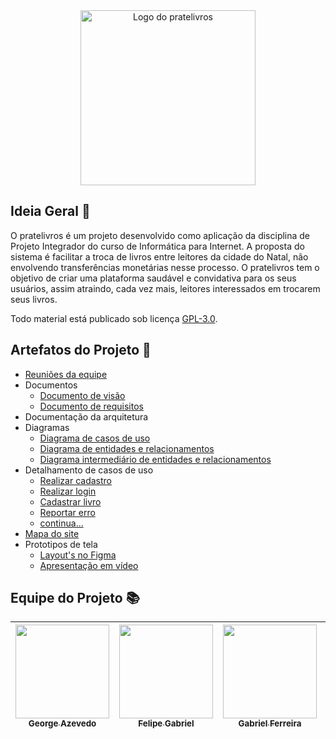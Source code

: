 <div align="center">
  <img src="https://github.com/PI-InfoWeb-CNAT/2023-pratelivros/assets/93940387/9caee244-cec7-4a76-ba49-64c421d0a77a" width="280" alt="Logo do pratelivros" />
</div>

## Ideia Geral 💭
<!-- Este projeto tem como objetivo ser uma aplicação  modelo (_blueprint_) para a disicplina de Análise e Projeto Orientado a Objeto. -->

O pratelivros é um projeto desenvolvido como aplicação da disciplina de Projeto Integrador do curso de Informática para Internet. A proposta do sistema é facilitar a troca de livros entre leitores da cidade do Natal, não envolvendo transferências monetárias nesse processo. O pratelivros tem o objetivo de criar uma plataforma saudável e convidativa para os seus usuários, assim atraindo, cada vez mais, leitores interessados em trocarem seus livros.

Todo material está publicado sob licença [GPL-3.0](https://www.gnu.org/licenses/quick-guide-gplv3.pt-br.html).


## Artefatos do Projeto 📂
- [Reuniões da equipe](./reunioes/Reunioes.md)
- Documentos
  - [Documento de visão](./docs/Documento_de_Visao.md)
  - [Documento de requisitos]()
- Documentação da arquitetura
- Diagramas
  - [Diagrama de casos de uso](./docs/imagens/Diagrama_Casos_de_Uso.png)
  - [Diagrama de entidades e relacionamentos](./docs/imagens/Diagrama_Entidades_e_Relacionamentos.png)
  - [Diagrama intermediário de entidades e relacionamentos](./docs/imagens/Diagrama_Entidades_e_Relacionamentos_Intermediário.png)
- Detalhamento de casos de uso
  - [Realizar cadastro](./docs/casos_de_uso/cdu_realizar_cadastro.md)
  - [Realizar login](./docs/casos_de_uso/cdu_realizar_login.md)
  - [Cadastrar livro](./docs/casos_de_uso/cdu_cadastrar_livro.md)
  - [Reportar erro](./docs/casos_de_uso/cdu_reportar_erro.md)
  - [continua...]()
- [Mapa do site](./docs/imagens/Mapa_do_Site.png)
- Prototipos de tela
  - [Layout's no Figma](https://www.figma.com/file/qNuHMiykoAfymAZzasnNwh/pratelivros---prot%C3%B3tipos-de-tela?type=design&node-id=0%3A1&t=B0D16kSUu4uzW5Dk-1)
  - [Apresentação em vídeo]()

## Equipe do Projeto 📚
| [<img src="https://avatars.githubusercontent.com/u/51339655?v=4" width=150><br><sub>George Azevedo</sub>](https://github.com/gasilvabr) |  [<img src="https://avatars.githubusercontent.com/u/105514249?v=4" width=150><br><sub>Felipe Gabriel</sub>](https://github.com/lipe0777) |  [<img src="https://avatars.githubusercontent.com/u/84422577?v=4" width=150><br><sub>Gabriel Ferreira</sub>](https://github.com/GabsFerrarii) | [<img src="https://avatars.githubusercontent.com/u/93940003?v=4" width=150><br><sub>Heitor Cossito</sub>](https://github.com/cossito) | [<img src="https://avatars.githubusercontent.com/u/93940387?v=4" width=150><br><sub>Lucas de Lima</sub>](https://github.com/monzadrifteiro) | [<img src="https://avatars.githubusercontent.com/u/79072631?v=4" width=150><br><sub>Pedro Saulo</sub>](https://github.com/Saulo-pedro) | 
| :---: | :---: | :---: | :---: | :---: | :---: |
